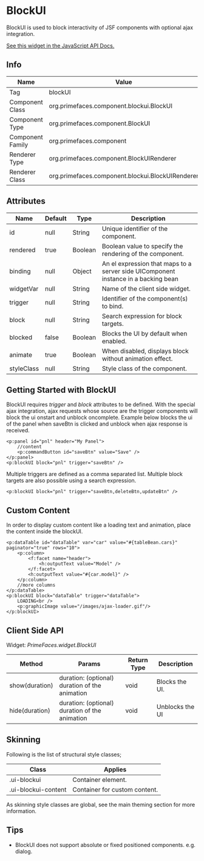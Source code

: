 # BlockUI

BlockUI is used to block interactivity of JSF components with optional ajax integration.

[See this widget in the JavaScript API Docs.](../jsdocs/classes/primefaces.widget.blockui.html)

## Info

| Name | Value |
| --- | --- |
| Tag | blockUI
| Component Class | org.primefaces.component.blockui.BlockUI
| Component Type | org.primefaces.component.BlockUI
| Component Family | org.primefaces.component |
| Renderer Type | org.primefaces.component.BlockUIRenderer
| Renderer Class | org.primefaces.component.blockui.BlockUIRenderer

## Attributes

| Name | Default | Type | Description | 
| --- | --- | --- | --- |
| id | null | String | Unique identifier of the component.
| rendered | true | Boolean | Boolean value to specify the rendering of the component.
| binding | null | Object | An el expression that maps to a server side UIComponent instance in a backing bean
| widgetVar | null | String | Name of the client side widget.
| trigger | null | String | Identifier of the component(s) to bind.
| block | null | String | Search expression for block targets.
| blocked | false | Boolean | Blocks the UI by default when enabled.
| animate | true | Boolean | When disabled, displays block without animation effect.
| styleClass | null | String | Style class of the component.

## Getting Started with BlockUI
BlockUI requires _trigger_ and _block_ attributes to be defined. With the special ajax integration, ajax
requests whose source are the trigger components will block the ui onstart and unblock oncomplete.
Example below blocks the ui of the panel when saveBtn is clicked and unblock when ajax response
is received.

```xhtml
<p:panel id="pnl" header="My Panel">
    //content
    <p:commandButton id="saveBtn" value="Save" />
</p:panel>
<p:blockUI block="pnl" trigger="saveBtn" />
```
Multiple triggers are defined as a comma separated list. Multiple block targets are also possible
using a search expression.

```xhtml
<p:blockUI block="pnl" trigger="saveBtn,deleteBtn,updateBtn" />
```

## Custom Content
In order to display custom content like a loading text and animation, place the content inside the
blockUI.

```xhtml
<p:dataTable id="dataTable" var="car" value="#{tableBean.cars}" paginator="true" rows="10">
    <p:column>
        <f:facet name="header">
            <h:outputText value="Model" />
        </f:facet>
        <h:outputText value="#{car.model}" />
    </p:column>
    //more columns
</p:dataTable>
<p:blockUI block="dataTable" trigger="dataTable"> 
    LOADING<br />
    <p:graphicImage value="/images/ajax-loader.gif"/>
</p:blockUI>
```

## Client Side API
Widget: _PrimeFaces.widget.BlockUI_

| Method | Params | Return Type | Description | 
| --- | --- | --- | --- | 
| show(duration) | duration: (optional) duration of the animation | void | Blocks the UI.
| hide(duration) | duration: (optional) duration of the animation | void | Unblocks the UI

## Skinning
Following is the list of structural style classes;

| Class | Applies | 
| --- | --- | 
| .ui-blockui | Container element.
| .ui-blockui-content | Container for custom content.

As skinning style classes are global, see the main theming section for more information.

## Tips

- BlockUI does not support absolute or fixed positioned components. e.g. dialog.
